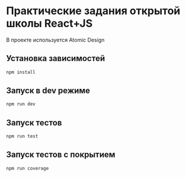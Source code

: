 # Практические задания открытой школы React+JS

В проекте используется Atomic Design

## Установка зависимостей

```bash
npm install
```

## Запуск в dev режиме

```bash
npm run dev
```

## Запуск тестов

```bash
npm run test
```

## Запуск тестов с покрытием

```bash
npm run coverage
```
